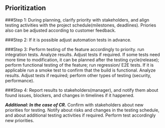 ## Prioritization

###Step 1:
During planning, clarify priority with stakeholders, and align testing activities with the project schedule(milestones, deadlines). Priories also can be adjusted according to customer feedback.

###Step 2:
If it is possible adjust automation tests in advance.

###Step 3:
Perform testing of the feature accordingly to priority.
run integration tests. Analyze results. Adjust tests if required. If some tests need more time to modification, it can be planned after the testing cycle(release);
perform functional testing of the feature;
run regression/ E2E tests.  If it is applicable run a smoke test to confirm that the build is functional. Analyze results. Adjust tests if required;
perform other types of testing (security, performance).

###Step 4:
Report results to stakeholders(manager), and notify them about found issues, blockers, and changes in timelines if it happened.


***Additional: In the case of CR.***
Confirm with stakeholders about new priorities for testing. Notify about risks and changes in the testing schedule, and about additional testing activities if required. Perform test accordingly new priorities.
